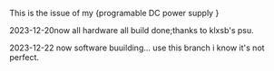 This is the issue of my  {programable DC power supply }

2023-12-20now all hardware all build done;thanks to klxsb's psu.

2023-12-22 now software buuilding... use this branch i know it's not perfect.
